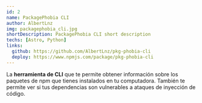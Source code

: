 ```yaml
---
id: 2
name: PackagePhobia CLI
author: AlbertLnz
img: packagephobia_cli.jpg
shortDescription: PackagePhobia CLI short description
techs: [Astro, Python]
links:
  github: https://github.com/AlbertLnz/pkg-phobia-cli
  deploy: https://www.npmjs.com/package/pkg-phobia-cli
---
```


La **herramienta de CLI** que te permite obtener información sobre los paquetes de npm que tienes instalados en tu computadora. También te permite ver si tus dependencias son vulnerables a ataques de inyección de código.
